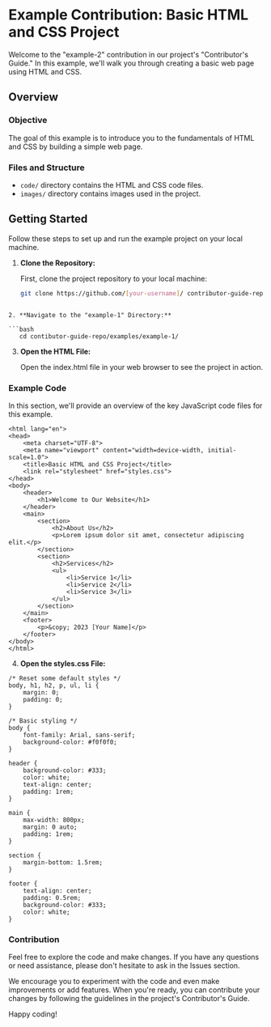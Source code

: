 # Example Contribution: Basic HTML and CSS Project

Welcome to the "example-2" contribution in our project's "Contributor's Guide." In this example, we'll walk you through creating a basic web page using HTML and CSS.

## Overview

### Objective

The goal of this example is to introduce you to the fundamentals of HTML and CSS by building a simple web page.

### Files and Structure

- `code/` directory contains the HTML and CSS code files.
- `images/` directory contains images used in the project.

## Getting Started

Follow these steps to set up and run the example project on your local machine.

1. **Clone the Repository:**

   First, clone the project repository to your local machine:

   ```bash
   git clone https://github.com/[your-username]/ contributor-guide-repo.git
```

2. **Navigate to the "example-1" Directory:**

```bash
   cd contibutor-guide-repo/examples/example-1/
```

3. **Open the HTML File:**

    Open the index.html file in your web browser to see the project in action.

### Example Code
In this section, we'll provide an overview of the key JavaScript code files for this example.


```<!DOCTYPE html>
<html lang="en">
<head>
    <meta charset="UTF-8">
    <meta name="viewport" content="width=device-width, initial-scale=1.0">
    <title>Basic HTML and CSS Project</title>
    <link rel="stylesheet" href="styles.css">
</head>
<body>
    <header>
        <h1>Welcome to Our Website</h1>
    </header>
    <main>
        <section>
            <h2>About Us</h2>
            <p>Lorem ipsum dolor sit amet, consectetur adipiscing elit.</p>
        </section>
        <section>
            <h2>Services</h2>
            <ul>
                <li>Service 1</li>
                <li>Service 2</li>
                <li>Service 3</li>
            </ul>
        </section>
    </main>
    <footer>
        <p>&copy; 2023 [Your Name]</p>
    </footer>
</body>
</html>
```
4. **Open the styles.css File:**

```
/* Reset some default styles */
body, h1, h2, p, ul, li {
    margin: 0;
    padding: 0;
}

/* Basic styling */
body {
    font-family: Arial, sans-serif;
    background-color: #f0f0f0;
}

header {
    background-color: #333;
    color: white;
    text-align: center;
    padding: 1rem;
}

main {
    max-width: 800px;
    margin: 0 auto;
    padding: 1rem;
}

section {
    margin-bottom: 1.5rem;
}

footer {
    text-align: center;
    padding: 0.5rem;
    background-color: #333;
    color: white;
}

```


### Contribution
Feel free to explore the code and make changes. If you have any questions or need assistance, please don't hesitate to ask in the Issues section.

We encourage you to experiment with the code and even make improvements or add features. When you're ready, you can contribute your changes by following the guidelines in the project's Contributor's Guide.

Happy coding!




